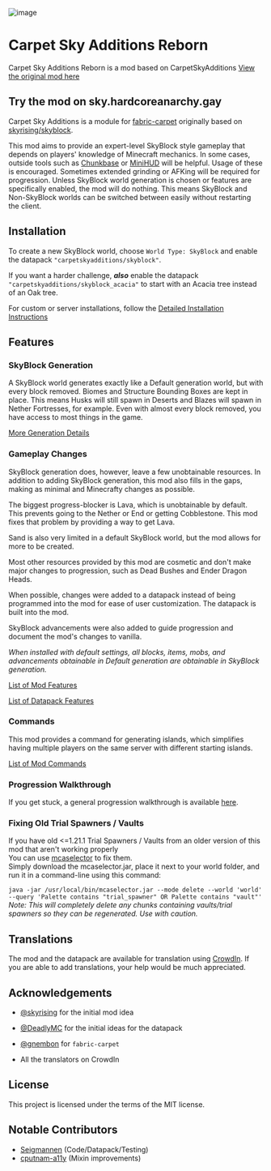 ![image](https://github.com/user-attachments/assets/bd211a15-8baa-43b8-a193-fff17e14e9c3)

# Carpet Sky Additions Reborn

Carpet Sky Additions Reborn is a mod based on CarpetSkyAdditions
[View the original mod here](https://github.com/jsorrell/CarpetSkyAdditions/issues)

## Try the mod on sky.hardcoreanarchy.gay

Carpet Sky Additions is a module for [fabric-carpet](https://github.com/gnembon/fabric-carpet)
originally based on [skyrising/skyblock](https://github.com/skyrising/skyblock).

This mod aims to provide an expert-level SkyBlock style gameplay that depends on players' knowledge of Minecraft
mechanics.
In some cases, outside tools such as [Chunkbase](https://www.chunkbase.com/)
or [MiniHUD](https://www.curseforge.com/minecraft/mc-mods/minihud) will be helpful.
Usage of these is encouraged.
Sometimes extended grinding or AFKing will be required for progression.
Unless SkyBlock world generation is chosen or features are specifically enabled, the mod will do nothing.
This means SkyBlock and Non-SkyBlock worlds can be switched between easily without restarting the
client.

## Installation

To create a new SkyBlock world, choose `World Type: SkyBlock` and enable the datapack `"carpetskyadditions/skyblock"`.

If you want a harder challenge, ***also*** enable the datapack `"carpetskyadditions/skyblock_acacia"` to start with an
Acacia
tree instead of an Oak tree.

For custom or server installations, follow the [Detailed Installation Instructions](docs/en_us/installation.md)

## Features

### SkyBlock Generation

A SkyBlock world generates exactly like a Default generation world, but with every block removed. Biomes and Structure
Bounding Boxes are kept in place. This means Husks will still spawn in Deserts and Blazes will spawn in Nether
Fortresses, for example. Even with almost every block removed, you have access to most things in the game.

[More Generation Details](docs/en_us/generation.md)

### Gameplay Changes ###

SkyBlock generation does, however, leave a few unobtainable resources.
In addition to adding SkyBlock generation, this mod also fills in
the gaps, making as minimal and Minecrafty changes as possible.

The biggest progress-blocker is Lava, which is unobtainable by default.
This prevents going to the Nether or End or getting Cobblestone.
This mod fixes that problem by providing a way to get Lava.

Sand is also very limited in a default SkyBlock world, but the mod allows for more to be created.

Most other resources provided by this mod are cosmetic and don't make major changes to progression, such as Dead Bushes
and Ender Dragon Heads.

When possible, changes were added to a datapack instead of being programmed into the mod for ease of user customization.
The datapack is built into the mod.

SkyBlock advancements were also added to guide progression and document the mod's changes to vanilla.

*When installed with default settings, all blocks, items, mobs, and advancements obtainable in Default generation are
obtainable in SkyBlock generation.*

[List of Mod Features](docs/en_us/features.md)

[List of Datapack Features](docs/en_us/datapack.md)

### Commands
This mod provides a command for generating islands,
which simplifies having multiple players on the same server with different starting islands.

[List of Mod Commands](docs/en_us/commands.md)

### Progression Walkthrough

If you get stuck, a general progression walkthrough is available [here](docs/en_us/progression.md).

### Fixing Old Trial Spawners / Vaults

If you have old <=1.21.1 Trial Spawners / Vaults from an older version of this mod that aren't working properly    
You can use [mcaselector](https://github.com/Querz/mcaselector) to fix them.   
Simply download the mcaselector.jar, place it next to your world folder, and run it in a command-line using this command:  

`java -jar /usr/local/bin/mcaselector.jar --mode delete --world 'world' --query 'Palette contains "trial_spawner" OR Palette contains "vault"'`    
*Note: This will completely delete any chunks containing vaults/trial spawners so they can be regenerated. Use with caution.*

## Translations

The mod and the datapack are available for translation using [CrowdIn](https://crowdin.com/project/carpetskyadditions).
If you are able to add translations, your help would be much appreciated.


## Acknowledgements

- [@skyrising](https://github.com/skyrising/skyblock) for the initial mod idea

- [@DeadlyMC](https://github.com/DeadlyMC/Skyblock-datapack) for the initial ideas for the datapack

- [@gnembon](https://github.com/gnembon/fabric-carpet) for `fabric-carpet`

- All the translators on CrowdIn

## License

This project is licensed under the terms of the MIT license.


## Notable Contributors
- [Seigmannen](https://github.com/Seigmannen) (Code/Datapack/Testing)
- [cputnam-a11y](https://github.com/cputnam-a11y/) (Mixin improvements)


